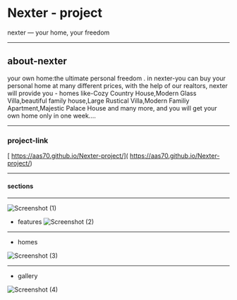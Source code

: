 # Nexter - project
nexter &mdash; your home, your freedom


------------


## about-nexter

your own home:the ultimate personal freedom . in nexter-you can buy your personal home at many different prices,
with the help of our realtors, nexter will provide you - homes like-Cozy Country House,Modern Glass Villa,beautiful family house,Large Rustical Villa,Modern Familiy Apartment,Majestic Palace House and many more,  and you will get your own home only in one week....


-----------------------



### project-link
[ https://aas70.github.io/Nexter-project/]( https://aas70.github.io/Nexter-project/)


----

####   sections

-------


![Screenshot (1)](https://user-images.githubusercontent.com/115452935/202696213-820d0afe-9380-4813-97dc-36e34864ad55.png)

* features 
![Screenshot (2)](https://user-images.githubusercontent.com/115452935/202697894-be22ec01-a56f-4d7c-81ab-1ea36dabcf7d.png)

-------

* homes 


![Screenshot (3)](https://user-images.githubusercontent.com/115452935/202697912-c513ae74-0c2f-4853-a80a-0531fab5485e.png)

---------

* gallery 


![Screenshot (4)](https://user-images.githubusercontent.com/115452935/202697926-2be4e32b-4b4f-4c17-8ddc-ac0627ac7385.png)

